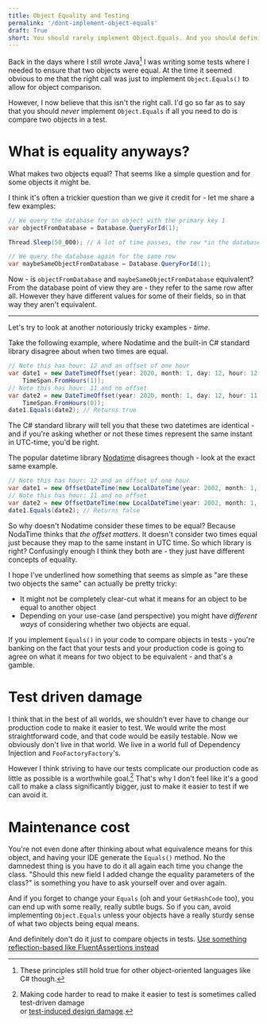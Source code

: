 ```yaml
---
title: Object Equality and Testing
permalink: '/dont-implement-object-equals'
draft: True
short: You should rarely implement Object.Equals. And you should definitely never do it for testing purposes. Here's why.
---
```


Back in the days where I still wrote Java[^0] I was writing some tests where I needed to ensure that two objects were equal.
At the time it seemed obvious to me that the right call was just to implement `Object.Equals()` to allow for object comparison.

However, I now believe that this isn't the right call. I'd go so far as to say that you should *never* implement `Object.Equals` if all you need to do is compare two objects in a test.

# What is equality anyways?
What makes two objects equal? That seems like a simple question and for some objects it might be.

I think it's often a trickier question than we give it credit for - let me share a few examples:
```csharp
// We query the database for an object with the primary key 1
var objectFromDatabase = Database.QueryForId(1);

Thread.Sleep(50_000); // A lot of time passes, the row *in the database* is changed by someone else in this time

// We query the database again for the same row
var maybeSameObjectFromDatabase = Database.QueryForId(1);
```
Now - is `objectFromDatabase` and `maybeSameObjectFromDatabase` equivalent?
From the database point of view they are - they refer to the same row after all.
However they have different values for some of their fields, so in that way they aren't equivalent.

------
Let's try to look at another notoriously tricky examples - *time*.

Take the following example, where Nodatime and the built-in C# standard library disagree about when two times are equal.

```csharp
// Note this has hour: 12 and an offset of one hour
var date1 = new DateTimeOffset(year: 2020, month: 1, day: 12, hour: 12, minute: 00, second: 00,
    TimeSpan.FromHours(1));
// Note this has hour: 11 and no offset
var date2 = new DateTimeOffset(year: 2020, month: 1, day: 12, hour: 11, minute: 00, second: 00,
    TimeSpan.FromHours(0));
date1.Equals(date2); // Returns true
```
The C# standard library will tell you that these two datetimes are identical - and if you're asking whether or not these times represent the same instant in UTC-time, you'd be right.

The popular datetime library [Nodatime](https://nodatime.org/) disagrees though - look at the exact same example.
```csharp
// Note this has hour: 12 and an offset of one hour
var date1 = new OffsetDateTime(new LocalDateTime(year: 2002, month: 1, day: 12, hour: 12, minute: 00), Offset.FromHours(1));
// Note this has hour: 11 and no offset
var date2 = new OffsetDateTime(new LocalDateTime(year: 2002, month: 1, day: 12, hour: 11, minute: 00), Offset.FromHours(0));
date1.Equals(date2); // Returns false
```
So why doesn't Nodatime consider these times to be equal? Because NodaTime thinks that *the offset matters*.
It doesn't consider two times equal just because they map to the same instant in UTC time.
So which library is right? Confusingly enough I think they both are - they just have different concepts of equality.

I hope I've underlined how something that seems as simple as "are these two objects the same" can actually be pretty tricky:
 - It might not be completely clear-cut what it means for an object to be equal to another object
 - Depending on your use-case (and perspective) you might have *different ways* of considering whether two objects are equal.

If you implement `Equals()` in your code to compare objects in tests - you're banking on the fact that your tests and your production code is going to agree on what it means for two object to be equivalent - and that's a gamble.

# Test driven damage
I think that in the best of all worlds, we shouldn't ever have to change our production code to make it easier to test.
We would write the most straightforward code, and that code would be easily testable.
Now we obviously don't live in that world. We live in a world full of Dependency Injection and `FooFactoryFactory`'s.

However I think striving to have our tests complicate our production code as little as possible is a worthwhile goal.[^1]
That's why I don't feel like it's a good call to make a class significantly bigger, just to make it easier to test if we can avoid it.

# Maintenance cost
You're not even done after thinking about what equivalence means for this object, and having your IDE generate the `Equals()` method.
No the damnedest thing is you have to do it all again each time you change the class.
"Should this new field I added change the equality parameters of the class?" is something you have to ask yourself over and over again.

And if you forget to change your `Equals` (oh and your `GetHashCode` too), you can end up with some really, really subtle bugs.
So if you can, avoid implementing `Object.Equals` unless your objects have a really sturdy sense of what two objects being equal means.

And definitely don't do it just to compare objects in tests. [Use something reflection-based like FluentAssertions instead]({{site.url}}/use-fluentassertions)


[^0]: These principles still hold true for other object-oriented languages like C# though.
[^1]: Making code harder to read to make it easier to test is sometimes called test-driven damage <br> or [test-induced design damage](https://dhh.dk/2014/test-induced-design-damage.html).
